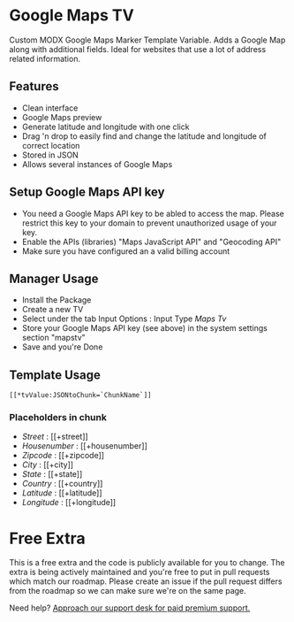 # Google Maps TV
Custom MODX Google Maps Marker Template Variable.
Adds a Google Map along with additional fields. Ideal for websites that use a lot of address related information.

## Features
- Clean interface
- Google Maps preview
- Generate latitude and longitude with one click
- Drag 'n drop to easily find and change the latitude and longitude of correct location
- Stored in JSON
- Allows several instances of Google Maps

## Setup Google Maps API key
- You need a Google Maps API key to be abled to access the map. Please restrict this key to your domain to prevent unauthorized usage of your key.
- Enable the APIs (libraries) "Maps JavaScript API" and "Geocoding API"
- Make sure you have configured an a valid billing account

## Manager Usage
- Install the Package
- Create a new TV
- Select under the tab Input Options : Input Type *Maps Tv*
- Store your Google Maps API key (see above) in the system settings section "mapstv"
- Save and you're Done

## Template Usage
    [[*tvValue:JSONtoChunk=`ChunkName`]]

### Placeholders in chunk
- _Street_ : [[+street]]
- _Housenumber_ : [[+housenumber]]
- _Zipcode_ : [[+zipcode]]
- _City_ : [[+city]]
- _State_ : [[+state]]
- _Country_ : [[+country]]
- _Latitude_ : [[+latitude]]
- _Longitude_ : [[+longitude]]

# Free Extra
This is a free extra and the code is publicly available for you to change. The extra is being actively maintained and you're free to put in pull requests which match our roadmap. Please create an issue if the pull request differs from the roadmap so we can make sure we're on the same page.

Need help? [Approach our support desk for paid premium support.](mailto:service@sterc.com)
